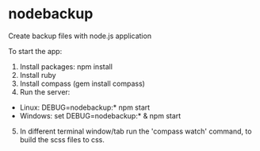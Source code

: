 # nodebackup
Create backup files with node.js application

To start the app:
1. Install packages: npm install
2. Install ruby
3. Install compass (gem install compass)
4. Run the server:
 - Linux: DEBUG=nodebackup:* npm start
 - Windows: set DEBUG=nodebackup:* & npm start
5. In different terminal window/tab run the 'compass watch' command, to build the scss files to css.
